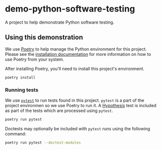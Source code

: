 # demo-python-software-testing

A project to help demonstrate Python software testing.

## Using this demonstration

We use [Poetry](https://python-poetry.org/docs/) to help manage the Python environment for this project.
Please see the [installation documentation](https://python-poetry.org/docs/#installation) for more information on how to use Poetry from your system.

After installing Poetry, you'll need to install this project's environment.

```bash
poetry install
```

### Running tests

We use [`pytest`](https://docs.pytest.org/en/stable/) to run tests found in this project.
`pytest` is a part of the project environmen so we use Poetry to run it.
A [Hypothesis](https://github.com/HypothesisWorks/hypothesis) test is included as part of the tests which are processed using `pytest`.

```bash
poetry run pytest
```

Doctests may optionally be included with `pytest` runs using the following command:

```bash
poetry run pytest --doctest-modules
```
